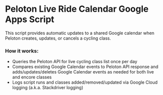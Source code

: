 # Peloton Live Ride Calendar Google Apps Script
This script provides automatic updates to a shared Google calendar when Peloton creates, updates, or cancels a cycling class.

### How it works:
 - Queries the Peloton API for live cycling class list once per day
 - Compares existing Google Calendar events to Peloton API response and adds/updates/deletes Google Calendar events as needed for both live and encore classes
 - Logs script runs and classes added/removed/updated via Google Cloud logging (a.k.a. Stackdriver logging)
